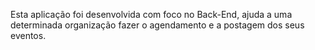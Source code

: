 Esta aplicação foi desenvolvida com foco no Back-End, ajuda a uma determinada organização fazer o agendamento e a postagem dos seus eventos.
